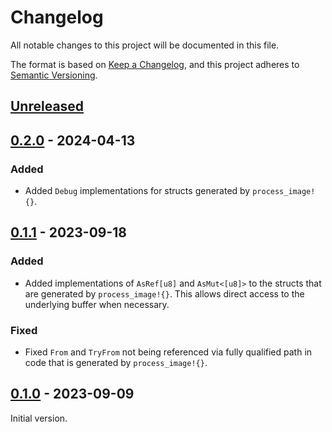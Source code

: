 # Changelog

All notable changes to this project will be documented in this file.

The format is based on [Keep a Changelog](https://keepachangelog.com/en/1.0.0/),
and this project adheres to [Semantic Versioning](https://semver.org/spec/v2.0.0.html).

## [Unreleased]


## [0.2.0] - 2024-04-13
### Added
- Added `Debug` implementations for structs generated by `process_image!{}`.


## [0.1.1] - 2023-09-18
### Added
- Added implementations of `AsRef[u8]` and `AsMut<[u8]>` to the structs that
  are generated by `process_image!{}`.  This allows direct access to the
  underlying buffer when necessary.

### Fixed
- Fixed `From` and `TryFrom` not being referenced via fully qualified path in
  code that is generated by `process_image!{}`.


## [0.1.0] - 2023-09-09
Initial version.

[unreleased]: https://github.com/rahix/process-image/compare/v0.2.0...HEAD
[0.2.0]: https://github.com/rahix/process-image/compare/v0.1.1...v0.2.0
[0.1.1]: https://github.com/rahix/process-image/compare/v0.1.0...v0.1.1
[0.1.0]: https://github.com/rahix/process-image/releases/tag/v0.1.0
